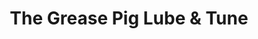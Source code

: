 ---
title: "The Grease Pig Lube & Tune"
url: /fayetteville/the-grease-pig-lube-and-tune/
shop: car repair
---